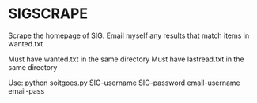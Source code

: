 SIGSCRAPE
=========

Scrape the homepage of SIG.  Email myself any results that match items in wanted.txt

Must have wanted.txt in the same directory
Must have lastread.txt in the same directory

Use:
python soitgoes.py SIG-username SIG-password email-username email-pass